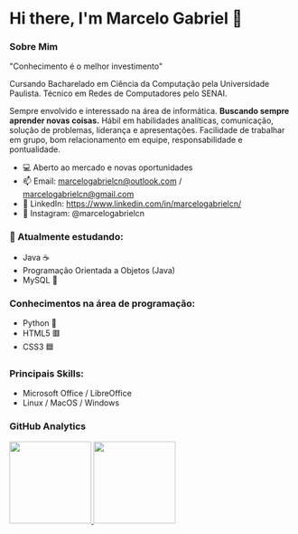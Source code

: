 # Hi there, I'm Marcelo Gabriel 👋

### Sobre Mim
<p>
    "Conhecimento é o melhor investimento"
<p>
    Cursando Bacharelado em Ciência da Computação pela Universidade Paulista. Técnico em Redes de Computadores pelo SENAI.
<p>
    Sempre envolvido e interessado na área de informática. <b>Buscando sempre aprender novas coisas.</b> Hábil em habilidades analíticas, comunicação, solução de problemas, liderança e apresentações. Facilidade de trabalhar em grupo, bom relacionamento em equipe, responsabilidade e pontualidade.

- 💻 Aberto ao mercado e novas oportunidades
- 📫 Email: marcelogabrielcn@outlook.com / marcelogabrielcn@gmail.com
- 🤖 LinkedIn: https://www.linkedin.com/in/marcelogabrielcn/ 
- 🦁 Instagram: @marcelogabrielcn
    
   

### 🌱 Atualmente estudando:
- Java ☕
- Programação Orientada a Objetos (Java) 
- MySQL 🐬

### Conhecimentos na área de programação:
- Python 🐍
- HTML5 🟥
- CSS3 🟦

### Principais Skills:
- Microsoft Office / LibreOffice
- Linux / MacOS / Windows

### GitHub Analytics

<p align="left">
<a href="https://github.com/marcelogabrielcn">
  <img height="145em" src="https://github-readme-stats-eight-theta.vercel.app/api/top-langs/?username=marcelogabrielcn&layout=compact&langs_count=8&theme=midnight-purple"/>
  <img height="145em" src="https://github-readme-stats-eight-theta.vercel.app/api?username=marcelogabrielcn&show_icons=true&theme=midnight-purple"/>
